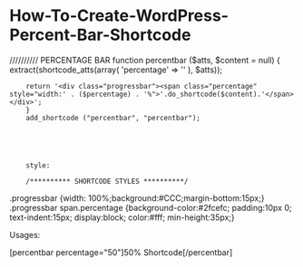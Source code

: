 # How-To-Create-WordPress-Percent-Bar-Shortcode



////////// PERCENTAGE BAR
    function percentbar ($atts, $content = null) {
            extract(shortcode_atts(array(
                'percentage' => ''
                ), $atts));
                 
        return '<div class="progressbar"><span class="percentage" style="width:' . ($percentage) . '%">'.do_shortcode($content).'</span></div>';
        }
        add_shortcode ("percentbar", "percentbar");
        
        
        
        
        
        style:
        
        /********** SHORTCODE STYLES **********/
.progressbar {width: 100%;background:#CCC;margin-bottom:15px;}
.progressbar span.percentage {background-color:#2fcefc; padding:10px 0; text-indent:15px; display:block; color:#fff; min-height:35px;}

Usages:

[percentbar percentage="50"]50% Shortcode[/percentbar]
